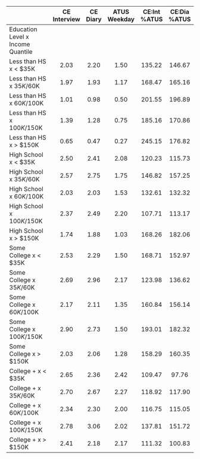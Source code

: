 
|                      | CE<br>Interview |  CE<br>Diary | ATUS<br>Weekday | CE:Int<br>%ATUS | CE:Dia<br>%ATUS |
| -------------------- | :----------: | :----------: | :----------: | :----------: | :----------: |
| Education Level x Income Quantile |              |              |              |              |              |
| Less than HS x     < $35K |         2.03 |         2.20 |         1.50 |       135.22 |       146.67 |
| Less than HS x  $35K/$60K |         1.97 |         1.93 |         1.17 |       168.47 |       165.16 |
| Less than HS x  $60K/$100K |         1.01 |         0.98 |         0.50 |       201.55 |       196.89 |
| Less than HS x $100K/$150K |         1.39 |         1.28 |         0.75 |       185.16 |       170.86 |
| Less than HS x     > $150K |         0.65 |         0.47 |         0.27 |       245.15 |       176.82 |
| High School x     < $35K |         2.50 |         2.41 |         2.08 |       120.23 |       115.73 |
| High School x  $35K/$60K |         2.57 |         2.75 |         1.75 |       146.82 |       157.25 |
| High School x  $60K/$100K |         2.03 |         2.03 |         1.53 |       132.61 |       132.32 |
| High School x $100K/$150K |         2.37 |         2.49 |         2.20 |       107.71 |       113.17 |
| High School x     > $150K |         1.74 |         1.88 |         1.03 |       168.26 |       182.06 |
| Some College x     < $35K |         2.53 |         2.29 |         1.50 |       168.71 |       152.97 |
| Some College x  $35K/$60K |         2.69 |         2.96 |         2.17 |       123.98 |       136.62 |
| Some College x  $60K/$100K |         2.17 |         2.11 |         1.35 |       160.84 |       156.14 |
| Some College x $100K/$150K |         2.90 |         2.73 |         1.50 |       193.01 |       182.32 |
| Some College x     > $150K |         2.03 |         2.06 |         1.28 |       158.29 |       160.35 |
| College + x     < $35K |         2.65 |         2.36 |         2.42 |       109.47 |        97.76 |
| College + x  $35K/$60K |         2.70 |         2.67 |         2.27 |       118.92 |       117.90 |
| College + x  $60K/$100K |         2.34 |         2.30 |         2.00 |       116.75 |       115.05 |
| College + x $100K/$150K |         2.78 |         3.06 |         2.02 |       137.81 |       151.72 |
| College + x     > $150K |         2.41 |         2.18 |         2.17 |       111.32 |       100.83 |

